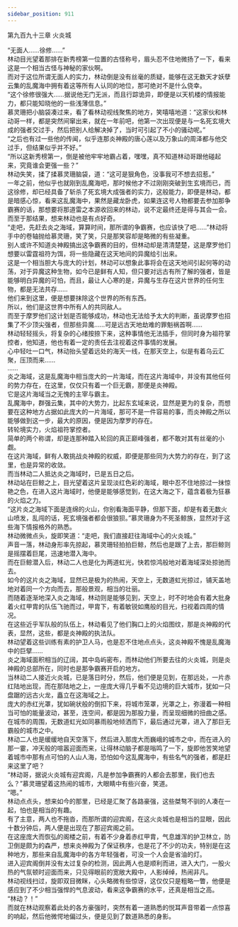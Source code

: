 ```yaml
---
sidebar_position: 911
---
```

 第九百九十三章 火炎城


“无面人……徐修……”  
林动目光望着那排在新秀榜第一位置的古怪称号，眉头忍不住地微扬了一下，看来这是一个相当古怪与神秘的家伙啊。  
而对于这位所谓无面人的实力，林动倒是没有丝毫的质疑，能够在这无数天才妖孽云集的乱魔海中拥有着这等所有人认同的地位，那可绝对不是什么侥幸。  
“这个徐修很强大……据说他无门无派，而且行踪诡异，即便是以天机楼的情报能力，都只能知晓他的一些浅薄信息。”  
慕灵珊把小脑袋凑过来，看了看林动视线聚焦的地方，笑嘻嘻地道：“这家伙和林动哥一样，都是突然间窜出来，就在一年前吧，他第一次出现便是与一名死玄境大成的强者交过手，然后把别人给解决掉了，当时可引起了不小的骚动呢。”  
“之后也有过一些他的传闻，似乎连那炎神殿的唐心莲以及万象山的周泽都与他交过手，但结果似乎并不好。”  
“所以这新秀榜第一，倒是被他牢牢地霸占着，嘿嘿，真不知道林动哥跟他碰起来，究竟谁会更强一些？”  
林动失笑，揉了揉慕灵珊脑袋，道：“这可是狠角色，没事我可不想去招惹。”  
一年之前，他似乎也就刚到乱魔海吧，那时候他才不过刚刚突破到生玄境而已，而这徐修，却已经具备了斩杀了死玄境大成强者的实力，这般能力，即便是林动，都是暗感心惊，看来这乱魔海中，果然是藏龙卧虎，如果连这号人物都要去参加那争霸赛的话，那想要将那道雷之本源收回来的林动，说不定最终还是得与其会一会。  
而至于那结果，想来林动也是有点好奇。  
“走吧，先赶去炎之海域，算算时间，那所谓的争霸赛，也应该快了吧……”林动将手中的卷轴抛给慕灵珊，笑了笑，只是那笑容却是略微的有些凝重。  
别人或许不知道炎神殿搞出这争霸赛的目的，但林动却是清清楚楚，这是摩罗他们想要以雷霆祖符为饵，将一些隐藏在这天地间的异魔给引出来。  
这是一个相当胆大与庞大的计划，林动可以想象此事将会在这天地间引起何等的动荡，对于异魔这种生物，如今已是鲜有人知，但只要对远古有所了解的强者，皆是能够明白异魔的可怕，而且，最让人心寒的是，异魔与生存在这片世界的任何生物，都是无法共存……  
他们来到这里，便是想要抹除这个世界的所有东西。  
所以，他们是这世界中所有人的共同敌人。  
而至于摩罗他们这计划是否能够成功，林动也无法给予太大的判断，虽说摩罗也招集了不少顶尖强者，但那些异魔……可是远古天地劫难的罪魁祸首啊……  
林动轻轻摇头，将复杂的心绪按捺下来，这种事情他无法插手，但同时身为祖符掌控者，他知道，他也有着一定的责任去注视着这件事情的发展。  
心中轻吐一口气，林动抬头望着远处的海天一线，在那天空上，似是有着乌云汇聚，压顶而来……  
……  
炎之海域，这是乱魔海中相当庞大的一片海域，而在这片海域中，并没有其他任何的势力存在，在这里，仅仅只有着一个巨无霸，那便是炎神殿。  
它是这片海域当之无愧的主宰与霸主。  
乱魔海中，群强云集，其中的大势力，比起东玄域来说，显然是更为的复杂，而想要在这种地方占据如此庞大的一片海域，那可不是一件容易的事，而炎神殿之所以能够做到这一步，最大的原因，便是因为摩罗的存在。  
转轮境实力，火焰祖符掌控者。  
简单的两个称谓，却是连那种踏入轮回的真正巅峰强者，都不敢对其有丝毫的小觑。  
在这片海域，鲜有人敢挑战炎神殿的权威，即便是那些同为大势力的存在，到了这里，也是异常的收敛。  
而当林动二人抵达炎之海域时，已是五日之后。  
林动站在巨鲸之上，目光望着这片呈现淡红色彩的海域，眼中忍不住地掠过一抹惊艳之色，在进入这片海域时，他便是能够感觉到，在这大海之下，蕴含着极为狂暴的火焰之力。  
“这片炎之海域下面是连绵的火山，你别看海面平静，但那下面，却是有着无数火山喷发，乱闯的话，死玄境强者都会很狼狈。”慕灵珊身为不死圣鲸族，显然对于这些海下情报格外的熟悉。  
林动微微点头，旋即笑道：“走吧，我们直接赶往海域中心的火炎城。”  
声音一落，林动身形率先掠起，慕灵珊轻拍拍巨鲸，然后也是跟了上去，那巨鲸则是摇摆着巨尾，迅速地潜入海中。  
而在巨鲸潜入后，林动二人也是化为两道虹光，快若惊鸿般地对着海域深处掠驰而去。  
如今的这片炎之海域，显然已是极为的热闹，天空上，无数道虹光掠过，铺天盖地地对着同一个方向而去，那般景观，相当的壮丽。  
而随着逐渐地深入炎之海域，林动则是能够见到，天空上，时不时地会有着大批身着火红甲胄的队伍飞驰而过，甲胄下，有着敏锐如鹰般的目光，扫视着四周的情况。  
在这些近乎军队般的队伍上，林动看见了他们胸口上的火焰图纹，那是炎神殿的代表，显然，这些，都是炎神殿的执法队。  
林动望着这些训练有素的护卫人马，也是忍不住地点点头，这炎神殿不愧是乱魔海中的巨擘……  
炎之海域面积相当的辽阔，其中岛屿密布，而林动他们所要去往的火炎城，则是炎神殿的总部所在，同时也是那争霸赛开启的地方。  
当林动二人接近火炎城，已是落日时分，然后，他们便是见到，在那远处，一片赤红陆地出现，而在那陆地之上，一座庞大得几乎看不见边境的巨大城市，犹如一只盘踞的远古火龙，矗立在这海域之上。  
庞大的赤红光罩，犹如碗状般的倒扣下来，将城市笼罩，光罩之上，弥漫着一种相当可怕的能量波动，甚至，连空间，都是因为那股力量，而呈现细微的扭曲之感。  
在城市的周围，无数道虹光如同暴雨般地倾洒而下，最后通过光罩，进入了那巨无霸般的城市之中。  
林动二人也是缓缓地自天空落下，然后进入那庞大而巍峨的城市之中，而在进入的那一霎，冲天般的喧嚣迎面而来，让得林动脑子都是嗡鸣了一下，旋即他苦笑地望着城市中那有点可怕的人山人海，恐怕如今这乱魔海中，有些名气的强者，都是赶来这里了吧？  
“林动哥，据说火炎城有迎宾阁，凡是参加争霸赛的人都会去那里，我们也去么？”慕灵珊望着这热闹的城市，大眼睛中有些兴奋，笑道。  
“嗯。”  
林动点点头，想来如今的那里，已经是汇聚了各路豪强，这些桀骜不驯的人凑在一起，怕也是相当的有趣。  
有了主意，两人也不拖沓，而那所谓的迎宾阁，在这火炎城也是相当的显眼，因此十数分钟后，两人便是出现在了那迎宾阁之前。  
在这座庞大而恢弘的阁楼之前，有着不少身着赤红甲胄，气息雄浑的护卫林立，防卫倒是颇为的森严，想来炎神殿为了保证秩序，也是花了不少的功夫，特别是在这种地方，那些来自乱魔海中的各方年轻强者，可没一个人会是省油的灯。  
进入迎宾阁倒并没有太过复杂的检测，因此两人也是顺利而进，进入大门，一股火热的气氛顿时迎面而来，只见得眼前的宽敞大殿中，人影绰绰，热闹非凡。  
林动视线扫过，旋即双目微眯，心头略微有些惊讶，这仅仅只是粗略一瞥，他便是感应到了不少相当强悍的气息波动，看来这争霸赛的水平，还真是相当之高。  
“林动？！”  
而就在林动观察着此处的各方豪强时，突然有着一道熟悉的悦耳声音带着一点惊喜的响起，然后他微愕地偏过头，便是见到了数道熟悉的身影。  
  
  

